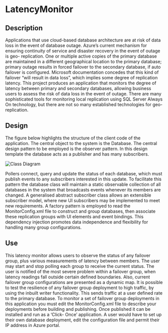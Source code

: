 # LatencyMonitor

## Description

Applications that use cloud-based database architecture are at risk of data loss in the event of database outage.
Azure’s current mechanism for ensuring continuity of service and disaster recovery in the event of outage is geo-
replication. One or multiple active copies of the primary database are maintained in a different geographical
location to the primary database; primary outage results in forced failover to the secondary database, if auto
failover is configured. Microsoft documentation concedes that this kind of failover “will result in data loss”, which
implies some degree of replication latency. This project produces an application that monitors the degree of
latency between primary and secondary databases, allowing business users to assess the risk of data loss in the
event of outage. There are many sophisticated tools for monitoring local replication using SQL Server Always On
technology, but there are not so many established technologies for geo-replication.

## Design

The figure below highlights the structure of the client code of the application. The central object to the system is
the Database. The central design pattern to be employed is the observer pattern. In this design template the
database acts as a publisher and has many subscribers.

![Class Diagram](/path/img.jpg "Class Diagram")

Pollers connect, query and update the status of each database, which must publish events to any subscribers
interested in this update. To facilitate this pattern the database class will maintain a static observable collection of
all databases in the system that broadcasts events whenever its members are changed.
A generalised abstract subscriber class allows an extensible subscriber model, where new UI subscribers may be
implemented to meet new requirements.
A factory pattern is employed to read the MonitorConfig.xml file to construct and group databases, then associate
these replication groups with UI elements and event bindings. This dependency injection promotes data
independence and flexibility for handling many group configurations.

## Use

This latency monitor allows users to observe the status of any failover group, plus various measurements of
latency between members. The user may start and stop polling each group to receive the current status. The user
is notified of the most severe problem within a failover group, when latency readings fall outside certain defined
boundaries. Also, current failover group configurations are presented as a dynamic map.
It is possible to test the resilience of any failover group deployment to high traffic, by using the inbuilt writer
functionality. This sends traffic at a user defined rate to the primary database.
To monitor a set of failover group deployments in this application you must edit the MonitorConfig.xml file to
describe your deployments before building and publishing. Once published it can be installed and run as a ‘Click-
Once’ application. A user would have to set up their own database deployment, edit the configuration file and permit their IP address in Azure portal.
